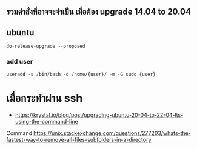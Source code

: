 

## รวมคำสั่งที่อาจจะจำเป็น เมื่อต้อง upgrade 14.04 to 20.04
## ubuntu
```linux
do-release-upgrade --proposed
```  
### add user
```linux
useradd -s /bin/bash -d /home/{user}/ -m -G sudo {user}
```  
# เมื่อกระทำผ่าน ssh
* https://krystal.io/blog/post/upgrading-ubuntu-20-04-to-22-04-lts-using-the-command-line

Command
https://unix.stackexchange.com/questions/277203/whats-the-fastest-way-to-remove-all-files-subfolders-in-a-directory
